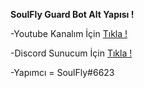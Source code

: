 **SoulFly Guard Bot Alt Yapısı !**

-Youtube Kanalım İçin [Tıkla !](https://www.youtube.com/channel/UCL1iQQAmSLiMuO9x6Hf6RUQ)

-Discord Sunucum İçin [Tıkla !](https://discord.gg/dryCZVn5qG)

-Yapımcı = SoulFly#6623
